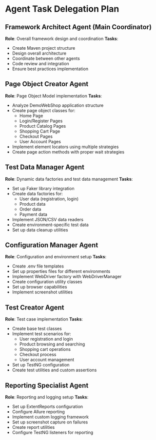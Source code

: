 # Agent Task Delegation Plan

## Framework Architect Agent (Main Coordinator)
**Role**: Overall framework design and coordination
**Tasks**:
- Create Maven project structure
- Design overall architecture
- Coordinate between other agents
- Code review and integration
- Ensure best practices implementation

## Page Object Creator Agent
**Role**: Page Object Model implementation
**Tasks**:
- Analyze DemoWebShop application structure
- Create page object classes for:
  - Home Page
  - Login/Register Pages
  - Product Catalog Pages
  - Shopping Cart Page
  - Checkout Pages
  - User Account Pages
- Implement element locators using multiple strategies
- Create page action methods with proper wait strategies

## Test Data Manager Agent
**Role**: Dynamic data factories and test data management
**Tasks**:
- Set up Faker library integration
- Create data factories for:
  - User data (registration, login)
  - Product data
  - Order data
  - Payment data
- Implement JSON/CSV data readers
- Create environment-specific test data
- Set up data cleanup utilities

## Configuration Manager Agent
**Role**: Configuration and environment setup
**Tasks**:
- Create .env file templates
- Set up properties files for different environments
- Implement WebDriver factory with WebDriverManager
- Create configuration utility classes
- Set up browser capabilities
- Implement screenshot utilities

## Test Creator Agent
**Role**: Test case implementation
**Tasks**:
- Create base test classes
- Implement test scenarios for:
  - User registration and login
  - Product browsing and searching
  - Shopping cart operations
  - Checkout process
  - User account management
- Set up TestNG configuration
- Create test utilities and custom assertions

## Reporting Specialist Agent
**Role**: Reporting and logging setup
**Tasks**:
- Set up ExtentReports configuration
- Configure Allure reporting
- Implement custom logging framework
- Set up screenshot capture on failures
- Create report utilities
- Configure TestNG listeners for reporting